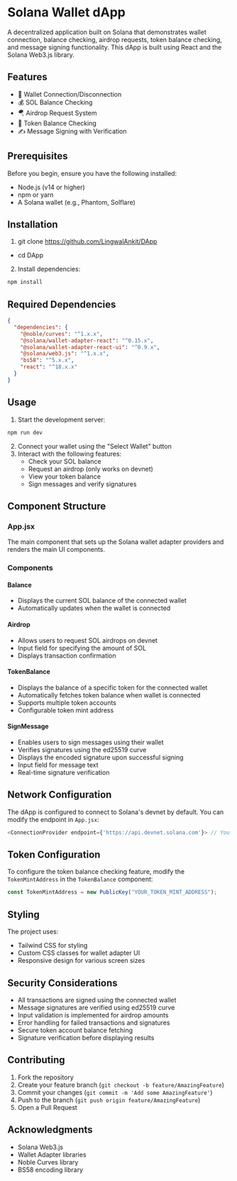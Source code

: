 # Solana Wallet dApp
A decentralized application built on Solana that demonstrates wallet connection, balance checking, airdrop requests, token balance checking, and message signing functionality. This dApp is built using React and the Solana Web3.js library.

## Features
- 🔗 Wallet Connection/Disconnection
- 💰 SOL Balance Checking
- 🪂 Airdrop Request System
- 💎 Token Balance Checking
- ✍️ Message Signing with Verification

## Prerequisites
Before you begin, ensure you have the following installed:
- Node.js (v14 or higher)
- npm or yarn
- A Solana wallet (e.g., Phantom, Solflare)

## Installation
1. git clone https://github.com/LingwalAnkit/DApp
- cd DApp
2. Install dependencies:
```bash
npm install
```

## Required Dependencies
```json
{
  "dependencies": {
    "@noble/curves": "^1.x.x",
    "@solana/wallet-adapter-react": "^0.15.x",
    "@solana/wallet-adapter-react-ui": "^0.9.x",
    "@solana/web3.js": "^1.x.x",
    "bs58": "^5.x.x",
    "react": "^18.x.x"
  }
}
```

## Usage
1. Start the development server:
```bash
npm run dev
```
2. Connect your wallet using the "Select Wallet" button
3. Interact with the following features:
   - Check your SOL balance
   - Request an airdrop (only works on devnet)
   - View your token balance
   - Sign messages and verify signatures

## Component Structure
### App.jsx
The main component that sets up the Solana wallet adapter providers and renders the main UI components.

### Components
#### Balance
- Displays the current SOL balance of the connected wallet
- Automatically updates when the wallet is connected

#### Airdrop
- Allows users to request SOL airdrops on devnet
- Input field for specifying the amount of SOL
- Displays transaction confirmation

#### TokenBalance
- Displays the balance of a specific token for the connected wallet
- Automatically fetches token balance when wallet is connected
- Supports multiple token accounts
- Configurable token mint address

#### SignMessage
- Enables users to sign messages using their wallet
- Verifies signatures using the ed25519 curve
- Displays the encoded signature upon successful signing
- Input field for message text
- Real-time signature verification

## Network Configuration
The dApp is configured to connect to Solana's devnet by default. You can modify the endpoint in `App.jsx`:
```javascript
<ConnectionProvider endpoint={'https://api.devnet.solana.com'}> // You can also use your own RPC URL from Alchemy 
```

## Token Configuration
To configure the token balance checking feature, modify the `TokenMintAddress` in the `TokenBalance` component:
```javascript
const TokenMintAddress = new PublicKey("YOUR_TOKEN_MINT_ADDRESS");
```

## Styling
The project uses:
- Tailwind CSS for styling
- Custom CSS classes for wallet adapter UI
- Responsive design for various screen sizes

## Security Considerations
- All transactions are signed using the connected wallet
- Message signatures are verified using ed25519 curve
- Input validation is implemented for airdrop amounts
- Error handling for failed transactions and signatures
- Secure token account balance fetching
- Signature verification before displaying results

## Contributing
1. Fork the repository
2. Create your feature branch (`git checkout -b feature/AmazingFeature`)
3. Commit your changes (`git commit -m 'Add some AmazingFeature'`)
4. Push to the branch (`git push origin feature/AmazingFeature`)
5. Open a Pull Request

## Acknowledgments
- Solana Web3.js
- Wallet Adapter libraries
- Noble Curves library
- BS58 encoding library
